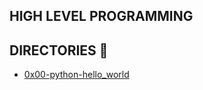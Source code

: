 ## HIGH LEVEL PROGRAMMING

## DIRECTORIES :file_folder:

- [0x00-python-hello_world](./0x00-python-hello_world)
